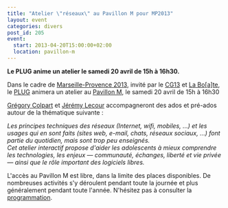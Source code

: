```yaml
---
title: "Atelier \"réseaux\" au Pavillon M pour MP2013"
layout: event
categories: divers
post_id: 205
event:
  start: 2013-04-20T15:00:00+02:00
  location: pavillon-m
---
```


**Le PLUG anime un atelier le samedi 20 avril de 15h à 16h30.**

Dans le cadre de [Marseille-Provence 2013](http://www.mp2013.fr), invité par le [CG13](http://www.cg13.fr) et [La Bo\[a\]te](http://laboate.com/), le [PLUG](http://plugfr.org) animera un atelier au [Pavillon M](http://pavillon-m.com), le samedi 20 avril de 15h à 16h30

[Grégory Colpart](http://gcolpart.com) et [Jérémy Lecour](http://jeremy.wordpress.com) accompagneront des ados et pré-ados autour de la thématique suivante :

<p><cite>Les principes techniques des réseaux (Internet, wifi, mobiles, …) et les usages qui en sont faits (sites web, e-mail, chats, réseaux sociaux, …) font partie du quotidien, mais sont trop peu enseignés. 
<br />Cet atelier interactif propose d'aider les adolescents à mieux comprendre les technologies, les enjeux — communauté, échanges, liberté et vie privée — ainsi que le rôle important des logiciels libres.</cite></p>

L'accès au Pavillon M est libre, dans la limite des places disponibles.
De nombreuses activités s'y déroulent pendant toute la journée et plus généralement pendant toute l'année. N'hésitez pas à consulter la [programmation](http://pavillon-m.com/programmation).
